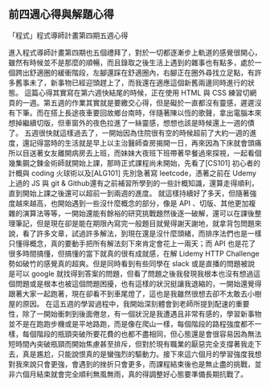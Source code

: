 ## 前四週心得與解題心得

「程式」程式導師計畫第四期五週心得


進入程式導師計畫第四期也五個禮拜了，對於一切都逐漸步上軌道的感覺很開心，雖然有時候並不是那麼的順暢，而且錄取之後生活上遇到的雜事也有點多，處於一個跨出舒適圈的緩衝階段，左腳還踩在舒適圈內，右腳正在圈外尋找立足點，有許多舊事未了，新事物已經迎頭趕上了，而我還在適應這個新舊兩邊同時進行的狀態。
這篇心得其實寫在第六週快結尾的時候，正在使用 HTML 與 CSS 練習切網頁的一週。第五週的作業其實就是要繳交心得，但是礙於一直都沒有靈感，遲遲沒有下筆。而在搭上長途夜車要回故鄉台南時，伴隨著陳以恆的歌聲，拿出電腦本來想掉繼續切版，但車窗外的夜色拉進了一絲靈感，想想也該是時候還上一週的債了。
五週很快就這樣過去了，一開始因為住院很有空的時候超前了大約一週的進度，還記得當時的生活就是早上以主治醫師查房揭開一日，再來因為下床就會頭痛所以目送著女友離開病房去上班，而妹妹大夜班下班帶著早餐過來探視，一起看個幾集鋼之鍊金術師就開始上課，那時正式課程尚未開始，先看了[CS101] 初心者的計概與 coding 火球術以及[ALG101] 先別急著寫 leetcode，憑著之前在 Udemy 上過的 JS 與 git & Github還有之前補習所學到的一些計概知識，還算走得順利，直到開始上課之後還可以超前一到兩週的進度。
就這樣持續好了多天，但隨著強度越來越高，也開始遇到一些沒什麼概念的部分，像是 API 、切版、其他更加複雜的演算法等等，一開始還能有餘裕的研究挑戰題然後逐一破解，還可以在課後整理筆記，但是現在卻是能在期限內寫完一般題目就覺得謝天謝地，就拿背包問題來說，看了許多文章，試過許多解法，到現在還是沒什麼頭緒，而排序法們也是一樣只懂得概念，真的要動手把所有解法刻下來肯定會花上一兩天；而 API 也是花了很多時間搞懂，但搞懂的當下就真的很有成就感，在解 Lidemy HTTP Challenge 勢如破竹的感覺真的超爽。但是同時看到有些同學在 slack 或是直播的問題被說是可以 google 就找得到答案的問題，但看了問題之後我發現我根本也沒有想過這個問題或是根本也被這個問題困擾，也有這樣的狀況挺讓我退縮的，一開始還覺得跟著大家一起跑著，現在卻看不到車尾燈了，這也是我雖然很想去卻不太敢去小樹屋的原因。
在這五週的學習過程中，我開始深刻體會到老師所提到配速的重要性，除了一開始衝刺到後面倦怠，有一個狀況是我遭遇且非常有感的，學習新事物並不是在跑跑步機或是平地路跑，而是像在爬山一樣，每個階段的路程強度都不一樣，每個階段的瓶頸突破所要花費的也都不盡相同，但心態還是會很容易因為無法短時間內突破瓶頸而開始焦慮甚至排斥，但對於現有職業的厭惡完全支撐著我走下去，真是尷尬，只能說恨真的是蠻強烈的驅動力。接下來這六個月的學習強度我想對我來說只會更強，會遇到的挫折只會更多，而課程結束後也是無止盡的挑戰，並非六個月結束就會完全順利無風無雨，真的得調整好心態要準備長期抗戰了。
